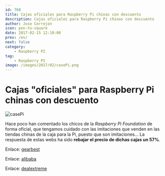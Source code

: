 ```yaml
---
id: 768
title: Cajas oficiales para Raspberry Pi chinas con descuento
description: Cajas oficiales para Raspberry Pi chinas con descuento
author: Jose Cerrejon
icon: pen-to-square
date: 2017-02-15 12:10:00
prev: /es/
next: false
category:
    - Raspberry PI
tag:
    - Raspberry PI
image: /images/2017/02/casePi.png
---
```


# Cajas "oficiales" para Raspberry Pi chinas con descuento

![casePi](/images/2017/02/casePi.png)

Hace poco han comentado los chicos de la _Raspberry Pi Foundation_ de forma oficial, que tengamos cuidado con las imitaciones que venden en las tiendas chinas de la caja para la Pi, puesto que son imitaciones... La respuesta de estas webs ha sido **rebajar el precio de dichas cajas un 57%**.

Enlace: [gearbest](https://www.gearbest.com/raspberry-pi/pp_391810.html?wid=21)

Enlace: [alibaba](https://www.alibaba.com/product-detail/official-raspberry-pi-3-case-pi_60460460173.html)

Enlace: [dealextreme](https://www.dx.com/es/p/raspberry-pi-abs-case-for-raspberry-pi-3-model-b-only-white-red-428359)

